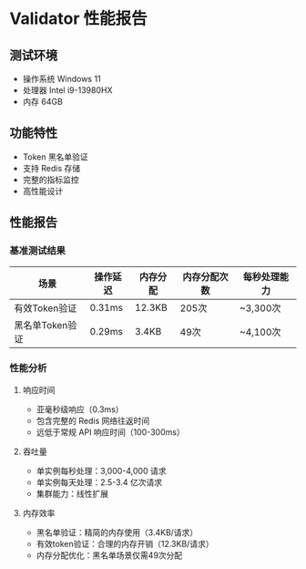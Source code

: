 # Validator 性能报告

## 测试环境

- 操作系统 Windows 11
- 处理器 Intel i9-13980HX
- 内存 64GB

## 功能特性

- Token 黑名单验证
- 支持 Redis 存储
- 完整的指标监控
- 高性能设计

## 性能报告

### 基准测试结果

| 场景 | 操作延迟 | 内存分配 | 内存分配次数 | 每秒处理能力 |
|------|----------|----------|--------------|--------------|
| 有效Token验证 | 0.31ms | 12.3KB | 205次 | ~3,300次 |
| 黑名单Token验证 | 0.29ms | 3.4KB | 49次 | ~4,100次 |

### 性能分析

1. 响应时间
   - 亚毫秒级响应（0.3ms）
   - 包含完整的 Redis 网络往返时间
   - 远低于常规 API 响应时间（100-300ms）

2. 吞吐量
   - 单实例每秒处理：3,000-4,000 请求
   - 单实例每天处理：2.5-3.4 亿次请求
   - 集群能力：线性扩展

3. 内存效率
   - 黑名单验证：精简的内存使用（3.4KB/请求）
   - 有效token验证：合理的内存开销（12.3KB/请求）
   - 内存分配优化：黑名单场景仅需49次分配
